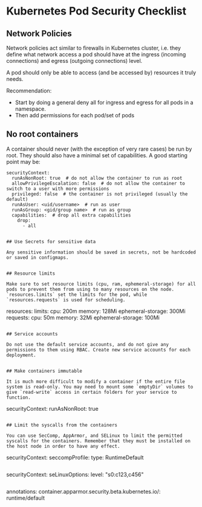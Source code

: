 # Kubernetes Pod Security Checklist

## Network Policies

Network policies act similar to firewalls in Kubernetes cluster, i.e. they define what network access a pod should have at the ingress (incoming connections) and egress (outgoing connections) level.

A pod should only be able to access (and be accessed by) resources it truly needs.

Recommendation:

* Start by doing a general deny all for ingress and egress for all pods in a namespace.
* Then add permissions for each pod/set of pods


## No root containers

A container should never (with the exception of very rare cases) be run by root. They should also have a minimal set of capabilities. A good starting point may be:

```
securityContext:
  runAsNonRoot: true  # do not allow the container to run as root
  allowPrivilegeEscalation: false  # do not allow the container to switch to a user with more permissions
  privileged: false  # the container is not privileged (usually the default)
  runAsUser: <uid/username>  # run as user
  runAsGroup: <gid/group name>  # run as group
  capabilities:  # drop all extra capabilities
    drop:
      - all


## Use Secrets for sensitive data

Any sensitive information should be saved in secrets, not be hardcoded or saved in configmaps.


## Resource limits

Make sure to set resource limits (cpu, ram, ephemeral-storage) for all pods to prevent them from using to many resources on the node. `resources.limits` set the limits for the pod, while `resources.requests` is used for scheduling.

```
resources:
  limits:
    cpu: 200m
    memory: 128Mi
    ephemeral-storage: 300Mi
  requests:
    cpu: 50m
    memory: 32Mi
    ephemeral-storage: 100Mi
```

## Service accounts

Do not use the default service accounts, and do not give any permissions to them using RBAC. Create new service accounts for each deployment.


## Make containers immutable

It is much more difficult to modify a container if the entire file system is read-only. You may need to mount some `emptyDir` volumes to give `read-write` access in certain folders for your service to function.

```
securityContext:
  runAsNonRoot: true
```

## Limit the syscalls from the containers

You can use SecComp, AppArmor, and SELinux to limit the permitted syscalls for the containers. Remember that they must be installed on the host node in order to have any effect.

```
securityContext:
  seccompProfile:
    type: RuntimeDefault
```

```
securityContext:
  seLinuxOptions:
    level: "s0:c123,c456"
```

```
annotations:
  container.apparmor.security.beta.kubernetes.io/<container name>: runtime/default
```
